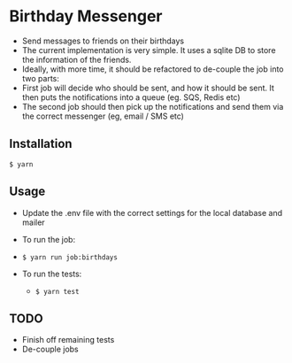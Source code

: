 # Birthday Messenger

- Send messages to friends on their birthdays
- The current implementation is very simple. It uses a sqlite DB to store the information of the friends.
- Ideally, with more time, it should be refactored to de-couple the job into two parts:
 - First job will decide who should be sent, and how it should be sent. It then puts the notifications into a queue (eg. SQS, Redis etc)
 - The second job should then pick up the notifications and send them via the correct messenger (eg, email / SMS etc)

## Installation
`$ yarn`

## Usage
 - Update the .env file with the correct settings for the local database and mailer
 - To run the job:
  - `$ yarn run job:birthdays`

- To run the tests:
  - `$ yarn test`

## TODO
 - Finish off remaining tests
 - De-couple jobs
